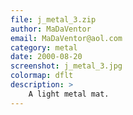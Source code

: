 ```yaml
---
file: j_metal_3.zip
author: MaDaVentor
email: MaDaVentor@aol.com
category: metal
date: 2000-08-20
screenshot: j_metal_3.jpg
colormap: dflt
description: >
    A light metal mat.
---
```

